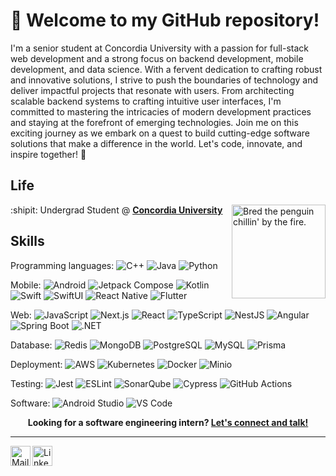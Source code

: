 # 👋 Welcome to my GitHub repository!
I'm a senior student at Concordia University with a passion for full-stack web development and a strong focus on backend development, mobile development, and data science. With a fervent dedication to crafting robust and innovative solutions, I strive to push the boundaries of technology and deliver impactful projects that resonate with users. From architecting scalable backend systems to crafting intuitive user interfaces, I'm committed to mastering the intricacies of modern development practices and staying at the forefront of emerging technologies. Join me on this exciting journey as we embark on a quest to build cutting-edge software solutions that make a difference in the world. Let's code, innovate, and inspire together! 🚀


## Life

<img align="right" alt="Bred the penguin chillin' by the fire." height="150" src="img/Fire.gif" />

:shipit: Undergrad Student @ [**Concordia University**][ur]   

[ur]: https://www.concordia.ca/


## Skills

Programming languages:
![C++](https://img.shields.io/badge/C++-00599C?logo=cplusplus&logoColor=white&style=for-the-badge)
![Java](https://img.shields.io/badge/Java-F8981D?logo=java&logoColor=white&style=for-the-badge)
![Python](https://img.shields.io/badge/Python-3776AB?logo=python&logoColor=white&style=for-the-badge)


Mobile:
![Android](https://img.shields.io/badge/Android-3DDC84?logo=android&logoColor=white&style=for-the-badge)
![Jetpack Compose](https://img.shields.io/badge/Jetpack%20Compose-4285F4?logo=jetpackcompose&logoColor=white&style=for-the-badge)
![Kotlin](https://img.shields.io/badge/Kotlin-7F52FF?logo=kotlin&logoColor=white&style=for-the-badge)
![Swift](https://img.shields.io/badge/Swift-FA7343?logo=swift&logoColor=white&style=for-the-badge)
![SwiftUI](https://img.shields.io/badge/SwiftUI-42D4F4?logo=swift&logoColor=white&style=for-the-badge)
![React Native](https://img.shields.io/badge/React_Native-61DAFB?logo=react&logoColor=white&style=for-the-badge)
![Flutter](https://img.shields.io/badge/Flutter-02569B?logo=flutter&logoColor=white&style=for-the-badge)

Web:
![JavaScript](https://img.shields.io/badge/JavaScript-F7DF1E?logo=javascript&logoColor=black&style=for-the-badge)
![Next.js](https://img.shields.io/badge/Next.js-000000?logo=next.js&logoColor=white&style=for-the-badge)
![React](https://img.shields.io/badge/React-61DAFB?logo=react&logoColor=black&style=for-the-badge)
![TypeScript](https://img.shields.io/badge/TypeScript-3178C6?logo=typescript&logoColor=white&style=for-the-badge)
![NestJS](https://img.shields.io/badge/NestJS-E0234E?logo=nestjs&logoColor=white&style=for-the-badge)
![Angular](https://img.shields.io/badge/Angular-DD0031?logo=angular&logoColor=white&style=for-the-badge)
![Spring Boot](https://img.shields.io/badge/Spring_Boot-6DB33F?logo=spring-boot&logoColor=white&style=for-the-badge)
![.NET](https://img.shields.io/badge/.NET-512BD4?logo=.net&logoColor=white&style=for-the-badge)

Database:
![Redis](https://img.shields.io/badge/Redis-DC382D?logo=redis&logoColor=white&style=for-the-badge)
![MongoDB](https://img.shields.io/badge/MongoDB-47A248?logo=mongodb&logoColor=white&style=for-the-badge)
![PostgreSQL](https://img.shields.io/badge/PostgreSQL-336791?logo=postgresql&logoColor=white&style=for-the-badge)
![MySQL](https://img.shields.io/badge/MySQL-4479A1?logo=mysql&logoColor=white&style=for-the-badge)
![Prisma](https://img.shields.io/badge/Prisma-2D3748?logo=prisma&logoColor=white&style=for-the-badge)

Deployment:
![AWS](https://img.shields.io/badge/AWS-232F3E?logo=amazon-aws&logoColor=white&style=for-the-badge)
![Kubernetes](https://img.shields.io/badge/Kubernetes-326CE5?logo=kubernetes&logoColor=white&style=for-the-badge)
![Docker](https://img.shields.io/badge/Docker-2496ED?logo=docker&logoColor=white&style=for-the-badge)
![Minio](https://img.shields.io/badge/Minio-00ADD8?logo=minio&logoColor=white&style=for-the-badge)

Testing: 
![Jest](https://img.shields.io/badge/Jest-C21325?logo=jest&logoColor=white&style=for-the-badge)
![ESLint](https://img.shields.io/badge/ESLint-4B32C3?logo=eslint&logoColor=white&style=for-the-badge)
![SonarQube](https://img.shields.io/badge/SonarQube-4E9BCD?logo=sonarqube&logoColor=white&style=for-the-badge)
![Cypress](https://img.shields.io/badge/Cypress-17202C?logo=cypress&logoColor=white&style=for-the-badge)
![GitHub Actions](https://img.shields.io/badge/GitHub_Actions-2088FF?logo=github-actions&logoColor=white&style=for-the-badge)


Software:
![Android Studio](https://img.shields.io/badge/Android%20Studio-3DDC84?logo=androidstudio&logoColor=white&style=for-the-badge)
![VS Code](https://img.shields.io/badge/VSCode-007ACC?logo=visualstudiocode&logoColor=white&style=for-the-badge)


<p align="center">
  <b>Looking for a software engineering intern?
    <a href="https://www.linkedin.com/in/hoangminhkhoi-pham/">Let's connect and talk!</a>
  </b>
</p>

---


<a href="mailto:phmkhoi1504@gmail.com">
  <img height="32" align="left" alt="Mail" src="https://img.icons8.com/color/48/000000/gmail-new.png" />
</a>

<a href="https://www.linkedin.com/in/hoangminhkhoi-pham/">
  <img height="32" align="left" alt="LinkedIn" src="https://img.icons8.com/color/48/000000/linkedin.png" />
</a>

